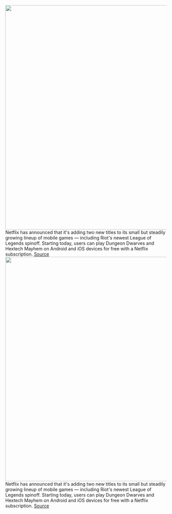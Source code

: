 <img src='https://cdn.vox-cdn.com/thumbor/sxkaZpb2knCINhnIGPobu7K3We0=/0x0:1920x1280/1200x800/filters:focal(807x487:1113x793)/cdn.vox-cdn.com/uploads/chorus_image/image/70459672/hextechmayhem.0.png' width='700px' /><br/>
Netflix has announced that it's adding two new titles to its small but steadily growing lineup of mobile games — including Riot's newest League of Legends spinoff. Starting today, users can play Dungeon Dwarves and Hextech Mayhem on Android and iOS devices for free with a Netflix subscription.
<a href='https://www.theverge.com/2022/2/1/22912706/riot-games-hextech-mayhem-netflix-mobile-exclusive'> Source <a/><img src='https://cdn.vox-cdn.com/thumbor/sxkaZpb2knCINhnIGPobu7K3We0=/0x0:1920x1280/1200x800/filters:focal(807x487:1113x793)/cdn.vox-cdn.com/uploads/chorus_image/image/70459672/hextechmayhem.0.png' width='700px' /><br/>
Netflix has announced that it's adding two new titles to its small but steadily growing lineup of mobile games — including Riot's newest League of Legends spinoff. Starting today, users can play Dungeon Dwarves and Hextech Mayhem on Android and iOS devices for free with a Netflix subscription.
<a href='https://www.theverge.com/2022/2/1/22912706/riot-games-hextech-mayhem-netflix-mobile-exclusive'> Source <a/>